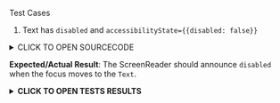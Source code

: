 Test Cases

1. Text has `disabled` and `accessibilityState={{disabled: false}}`

<details><summary>CLICK TO OPEN SOURCECODE</summary>
<p>

```javascript
```

</p>
</details>

**Expected/Actual Result**:
The ScreenReader should announce `disabled` when the focus moves to the `Text`.

**<details><summary>CLICK TO OPEN TESTS RESULTS</summary>**
<p>

<video src="" width="1000" />

</p>
</details>
